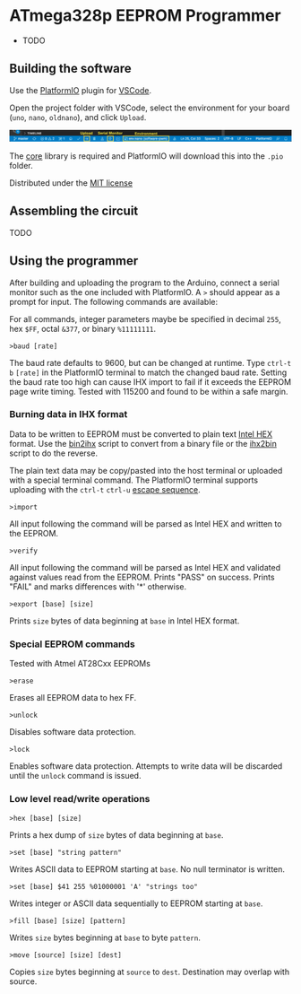 # ATmega328p EEPROM Programmer

- TODO

## Building the software

Use the [PlatformIO](https://platformio.org/) plugin for [VSCode](https://code.visualstudio.com/).

Open the project folder with VSCode, select the environment for your board (`uno`, `nano`, `oldnano`), and click `Upload`.

![](images/platformio.png)

The [core](https://github.com/trevor-makes/core) library is required and PlatformIO will download this into the `.pio` folder.

Distributed under the [MIT license](LICENSE.txt)

## Assembling the circuit

TODO

## Using the programmer

After building and uploading the program to the Arduino, connect a serial monitor such as the one included with PlatformIO. A `>` should appear as a prompt for input. The following commands are available:

For all commands, integer parameters maybe be specified in decimal `255`, hex `$FF`, octal `&377`, or binary `%11111111`.

```
>baud [rate]
```

The baud rate defaults to 9600, but can be changed at runtime. Type `ctrl-t` `b` `[rate]` in the PlatformIO terminal to match the changed baud rate. Setting the baud rate too high can cause IHX import to fail if it exceeds the EEPROM page write timing. Tested with 115200 and found to be within a safe margin.

### Burning data in IHX format

Data to be written to EEPROM must be converted to plain text [Intel HEX](https://en.wikipedia.org/wiki/Intel_HEX) format. Use the [bin2ihx](scripts/bin2ihx.py) script to convert from a binary file or the [ihx2bin](scripts/ihx2bin.py) script to do the reverse.

The plain text data may be copy/pasted into the host terminal or uploaded with a special terminal command. The PlatformIO terminal supports uploading with the `ctrl-t` `ctrl-u` [escape sequence](https://docs.platformio.org/en/latest/core/userguide/device/cmd_monitor.html#examples).

```
>import
```

All input following the command will be parsed as Intel HEX and written to the EEPROM.

```
>verify
```

All input following the command will be parsed as Intel HEX and validated against values read from the EEPROM. Prints "PASS" on success. Prints "FAIL" and marks differences with '*' otherwise.

```
>export [base] [size]
```

Prints `size` bytes of data beginning at `base` in Intel HEX format.

### Special EEPROM commands

Tested with Atmel AT28Cxx EEPROMs

```
>erase
```

Erases all EEPROM data to hex FF.

```
>unlock
```

Disables software data protection.

```
>lock
```

Enables software data protection. Attempts to write data will be discarded until the `unlock` command is issued.

### Low level read/write operations

```
>hex [base] [size]
```

Prints a hex dump of `size` bytes of data beginning at `base`.

```
>set [base] "string pattern"
```

Writes ASCII data to EEPROM starting at `base`. No null terminator is written.

```
>set [base] $41 255 %01000001 'A' "strings too"
```

Writes integer or ASCII data sequentially to EEPROM starting at `base`.

```
>fill [base] [size] [pattern]
```

Writes `size` bytes beginning at `base` to byte `pattern`.

```
>move [source] [size] [dest]
```

Copies `size` bytes beginning at `source` to `dest`. Destination may overlap with source.
